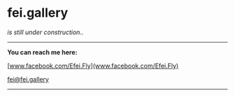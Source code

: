 # fei.gallery

*is still under construction..*

---

**You can reach me here:**


[www.facebook.com/Efei.Fly](www.facebook.com/Efei.Fly)

[fei@fei.gallery](mailto:fei@fei.gallery)

---

